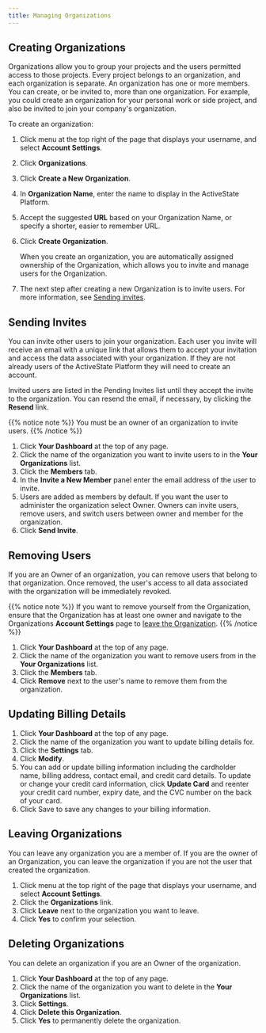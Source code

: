 ```yaml
---
title: Managing Organizations
---
```


## Creating Organizations

Organizations allow you to group your projects and the users permitted access to those projects. Every project belongs to an organization, and each organization is separate. An organization has one or more members. You can create, or be invited to, more than one organization. For example, you could create an organization for your personal work or side project, and also be invited to join your company's organization.

To create an organization:

1. Click menu at the top right of the page that displays your username, and select **Account Settings**.
2. Click **Organizations**.
3. Click **Create a New Organization**.
4. In **Organization Name**, enter the name to display in the ActiveState Platform.
5. Accept the suggested **URL** based on your Organization Name, or specify a shorter, easier to remember URL.
6. Click **Create Organization**.
    
    When you create an organization, you are automatically assigned ownership of the Organization, which allows you to invite and manage users for the Organization.

7. The next step after creating a new Organization is to invite users. For more information, see [Sending invites](#sending-invites).

## Sending Invites

You can invite other users to join your organization. Each user you invite will receive an email with a unique link that allows them to accept your invitation and access the data associated with your organization. If they are not already users of the ActiveState Platform they will need to create an account.

Invited users are listed in the Pending Invites list until they accept the invite to the organization. You can resend the email, if necessary, by clicking the **Resend** link.

{{% notice note %}}
You must be an owner of an organization to invite users.
{{% /notice %}}

1. Click **Your Dashboard** at the top of any page.
2. Click the name of the organization you want to invite users to in the **Your Organizations** list.
3. Click the **Members** tab.
4. In the **Invite a New Member** panel enter the email address of the user to invite.
5. Users are added as members by default. If you want the user to administer the organization select Owner. Owners can invite users, remove users, and switch users between owner and member for the organization.
6. Click **Send Invite**.

## Removing Users

If you are an Owner of an organization, you can remove users that belong to that organization. Once removed, the user's access to all data associated with the organization will be immediately revoked.

{{% notice note %}}
If you want to remove yourself from the Organization, ensure that the Organization has at least one owner and navigate to the Organizations **Account Settings** page to [leave the Organization](/prefs/organizations).
{{% /notice %}}

1. Click **Your Dashboard** at the top of any page.
2. Click the name of the organization you want to remove users from in the **Your Organizations** list.
3. Click the **Members** tab.
4. Click **Remove** next to the user's name to remove them from the organization.

## Updating Billing Details

1. Click **Your Dashboard** at the top of any page.
2. Click the name of the organization you want to update billing details for.
3. Click the **Settings** tab.
4. Click **Modify**.
5. You can add or update billing information including the cardholder name, billing address, contact email, and credit card details. To update or change your credit card information, click **Update Card** and reenter your credit card number, expiry date, and the CVC number on the back of your card.
6. Click Save to save any changes to your billing information.    

## Leaving Organizations

You can leave any organization you are a member of. If you are the owner of an Organization, you can leave the organization if you are not the user that created the organization.

1. Click menu at the top right of the page that displays your username, and select **Account Settings**.
2. Click the **Organizations** link.
3. Click **Leave** next to the organization you want to leave.
4. Click **Yes** to confirm your selection.

## Deleting Organizations

You can delete an organization if you are an Owner of the organization.

1. Click **Your Dashboard** at the top of any page.
2. Click the name of the organization you want to delete in the **Your Organizations** list.
3. Click **Settings**.
4. Click **Delete this Organization**.
5. Click **Yes** to permanently delete the organization.
